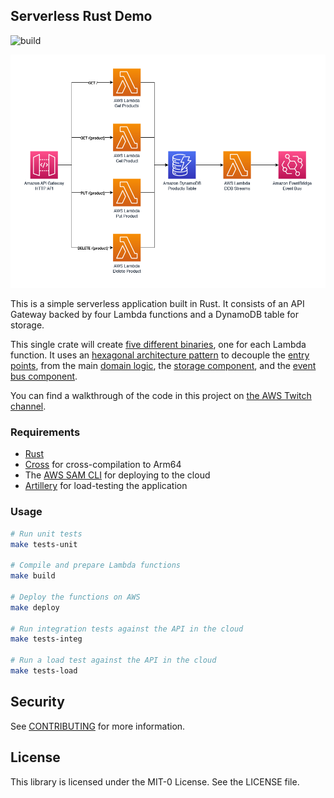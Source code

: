 ## Serverless Rust Demo

![build](https://github.com/aws-samples/serverless-rust-demo/actions/workflows/ci.yml/badge.svg)

<p align="center">
  <img src="imgs/diagram.png" alt="Architecture diagram"/>
</p>

This is a simple serverless application built in Rust. It consists of an API Gateway backed by four Lambda functions and a DynamoDB table for storage.

This single crate will create [five different binaries](./src/bin), one for each Lambda function. It uses an [hexagonal architecture pattern](https://aws.amazon.com/blogs/compute/developing-evolutionary-architecture-with-aws-lambda/) to decouple the [entry points](./src/bin), from the main [domain logic](./src/lib.rs), the [storage component](./src/store), and the [event bus component](./src/event_bus).

You can find a walkthrough of the code in this project on [the AWS Twitch channel](https://www.twitch.tv/videos/1201473601).

### Requirements

* [Rust](https://www.rust-lang.org/)
* [Cross](https://github.com/rust-embedded/cross) for cross-compilation to Arm64
* The [AWS SAM CLI](https://docs.aws.amazon.com/serverless-application-model/latest/developerguide/serverless-sam-cli-install.html) for deploying to the cloud
* [Artillery](https://artillery.io/) for load-testing the application

### Usage

```bash
# Run unit tests
make tests-unit

# Compile and prepare Lambda functions
make build

# Deploy the functions on AWS
make deploy

# Run integration tests against the API in the cloud
make tests-integ

# Run a load test against the API in the cloud
make tests-load
```

## Security

See [CONTRIBUTING](CONTRIBUTING.md#security-issue-notifications) for more information.

## License

This library is licensed under the MIT-0 License. See the LICENSE file.

